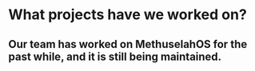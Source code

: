 # What projects have we worked on?

## Our team has worked on MethuselahOS for the past while, and it is still being maintained.